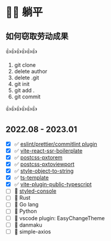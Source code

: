 
# 🧘‍♂️ 躺平

## 如何窃取劳动成果

👍👍👍👍👍👍
1. git clone
2. delete author
3. delete .git
4. git init
5. git add .
6. git commit

👍👍👍👍👍👍

## 2022.08 - 2023.01

- [X] ✅ [eslint/prettier/commitlint plugin](https://github.com/hemengke1997/any-config)
- [X] ✅ [vite-react-ssr-boilerplate](https://github.com/hemengke1997/vite-react-ssr-boilerplate)
- [X] ✅ [postcss-pxtorem](https://github.com/hemengke1997/postcss-pxtorem)
- [X] ✅ [postcss-pxtoviewport](https://github.com/hemengke1997/postcss-pxtoviewport)
- [X] ✅ [style-object-to-string](https://github.com/hemengke1997/style-object-to-string)
- [X] ✅ [ts-template](https://github.com/hemengke1997/ts-template)
- [X] ✅ [vite-plugin-public-typescript](https://github.com/hemengke1997/vite-plugin-public-typescript)
- [ ] 🚧 [styled-console](https://github.com/hemengke1997/styled-console)
- [ ] 🚧 Rust
- [ ] 🚧 Go lang
- [ ] 🙈 Python
- [ ] 🚧 vscode plugin: EasyChangeTheme
- [ ] 🚧 danmaku
- [ ] 🙈 simple-axios
